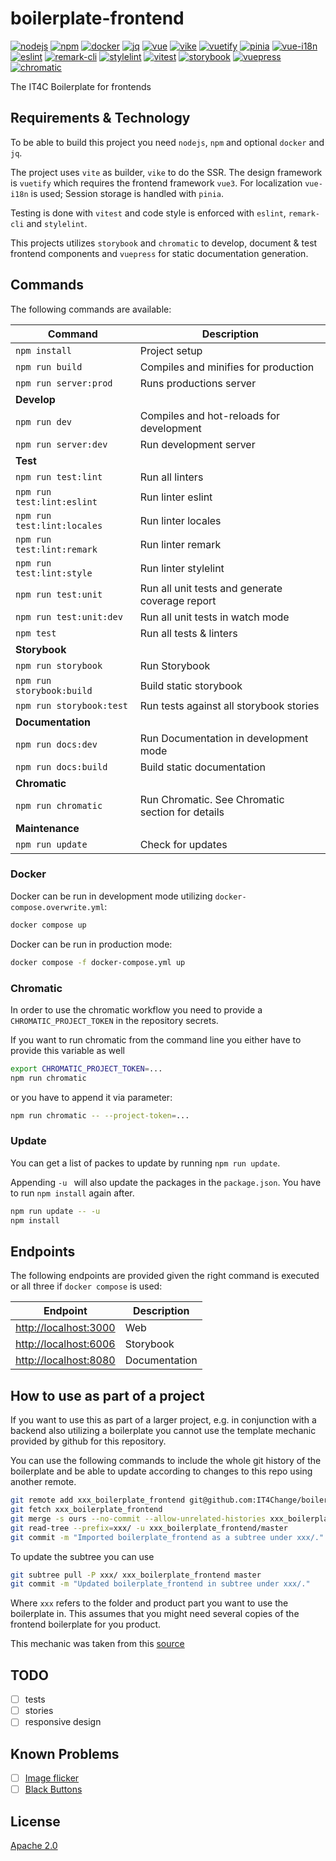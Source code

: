 # boilerplate-frontend
[![nodejs][badge-nodejs-img]][badge-nodejs-href]
[![npm][badge-npm-img]][badge-npm-href]
[![docker][badge-docker-img]][badge-docker-href]
[![jq][badge-jq-img]][badge-jq-href]
[![vue][badge-vue-img]][badge-vue-href]
[![vike][badge-vike-img]][badge-vike-href]
[![vuetify][badge-vuetify-img]][badge-vuetify-href]
[![pinia][badge-pinia-img]][badge-pinia-href]
[![vue-i18n][badge-vue-i18n-img]][badge-vue-i18n-href]
[![eslint][badge-eslint-img]][badge-eslint-href]
[![remark-cli][badge-remark-cli-img]][badge-remark-cli-href]
[![stylelint][badge-stylelint-img]][badge-stylelint-href]
[![vitest][badge-vitest-img]][badge-vitest-href]
[![storybook][badge-storybook-img]][badge-storybook-href]
[![vuepress][badge-vuepress-img]][badge-vuepress-href]
[![chromatic][badge-chromatic-img]][badge-chromatic-href]

The IT4C Boilerplate for frontends

## Requirements & Technology

To be able to build this project you need `nodejs`, `npm` and optional `docker` and `jq`.

The project uses `vite` as builder, `vike` to do the SSR. The design framework is `vuetify` which requires the frontend framework `vue3`. For localization `vue-i18n` is used; Session storage is handled with `pinia`.

Testing is done with `vitest` and code style is enforced with `eslint`, `remark-cli` and `stylelint`.

This projects utilizes `storybook` and `chromatic` to develop, document & test frontend components and `vuepress` for static documentation generation.

## Commands

The following commands are available:

| Command                     | Description                                      |
|-----------------------------|--------------------------------------------------|
| `npm install`               | Project setup                                    |
| `npm run build`             | Compiles and minifies for production             |
| `npm run server:prod`       | Runs productions server                          |
| **Develop**                 |                                                  |
| `npm run dev`               | Compiles and hot-reloads for development         |
| `npm run server:dev`        | Run development server                           |
| **Test**                    |                                                  |
| `npm run test:lint`         | Run all linters                                  |
| `npm run test:lint:eslint`  | Run linter eslint                                |
| `npm run test:lint:locales` | Run linter locales                               |
| `npm run test:lint:remark`  | Run linter remark                                |
| `npm run test:lint:style`   | Run linter stylelint                             |
| `npm run test:unit`         | Run all unit tests and generate coverage report  |
| `npm run test:unit:dev`     | Run all unit tests in watch mode                 |
| `npm test`                  | Run all tests & linters                          |
| **Storybook**               |                                                  |
| `npm run storybook`         | Run Storybook                                    |
| `npm run storybook:build`   | Build static storybook                           |
| `npm run storybook:test`    | Run tests against all storybook stories          |
| **Documentation**           |                                                  |
| `npm run docs:dev`          | Run Documentation in development mode            |
| `npm run docs:build`        | Build static documentation                       |
| **Chromatic**               |                                                  |
| `npm run chromatic`         | Run Chromatic. See Chromatic section for details |
| **Maintenance**             |                                                  |
| `npm run update`            | Check for updates                                |

### Docker

Docker can be run in development mode utilizing `docker-compose.overwrite.yml`:
```bash
docker compose up
```

Docker can be run in production mode:
```bash
docker compose -f docker-compose.yml up
```

### Chromatic

In order to use the chromatic workflow you need to provide a `CHROMATIC_PROJECT_TOKEN` in the repository secrets.

If you want to run chromatic from the command line you either have to provide this variable as well
```bash
export CHROMATIC_PROJECT_TOKEN=...
npm run chromatic
```
or you have to append it via parameter:
```bash
npm run chromatic -- --project-token=...
```

### Update

You can get a list of packes to update by running `npm run update`.

Appending `-u ` will also update the packages in the `package.json`. You have to run `npm install` again after.

```bash
npm run update -- -u
npm install
```

## Endpoints

The following endpoints are provided given the right command is executed or all three if `docker compose` is used:

| Endpoint                                       | Description   |
|------------------------------------------------|---------------|
| [http://localhost:3000](http://localhost:3000) | Web           |
| [http://localhost:6006](http://localhost:6006) | Storybook     |
| [http://localhost:8080](http://localhost:8080) | Documentation |

## How to use as part of a project

If you want to use this as part of a larger project, e.g. in conjunction with a backend also utilizing a boilerplate you cannot use the template mechanic provided by github for this repository.

You can use the following commands to include the whole git history of the boilerplate and be able to update according to changes to this repo using another remote.

```bash
git remote add xxx_boilerplate_frontend git@github.com:IT4Change/boilerplate-frontend.git
git fetch xxx_boilerplate_frontend
git merge -s ours --no-commit --allow-unrelated-histories xxx_boilerplate_frontend/master
git read-tree --prefix=xxx/ -u xxx_boilerplate_frontend/master
git commit -m "Imported boilerplate_frontend as a subtree under xxx/."
```

To update the subtree you can use

```bash
git subtree pull -P xxx/ xxx_boilerplate_frontend master
git commit -m "Updated boilerplate_frontend in subtree under xxx/."
```

Where `xxx` refers to the folder and product part you want to use the boilerplate in. This assumes that you might need several copies of the frontend boilerplate for you product.

This mechanic was taken from this [source](https://stackoverflow.com/questions/1683531/how-to-import-existing-git-repository-into-another/8396318#8396318)

## TODO

- [ ] tests
- [ ] stories
- [ ] responsive design

## Known Problems

- [ ] [Image flicker](https://github.com/vuetifyjs/vuetify/issues/18772)
- [ ] [Black Buttons](https://github.com/vuetifyjs/vuetify/issues/18773)

## License

[Apache 2.0](./LICENSE)

<!-- Badges -->
[badge-nodejs-img]: https://img.shields.io/badge/nodejs-%3E%3D20.5.0-blue
[badge-nodejs-href]:  https://nodejs.org/

[badge-npm-img]: https://img.shields.io/badge/npm-latest-blue
[badge-npm-href]: https://www.npmjs.com/package/npm

[badge-docker-img]: https://img.shields.io/badge/docker-latest-blue
[badge-docker-href]: https://www.docker.com/

[badge-jq-img]: https://img.shields.io/badge/jq-latest-blue
[badge-jq-href]: https://jqlang.github.io/jq/

[badge-vue-img]: https://img.shields.io/badge/dynamic/json?url=https%3A%2F%2Fraw.githubusercontent.com%2Fdreammall-earth%2Fdreammall.earth%2Fmaster%2Fpresenter%2Fpackage.json&query=dependencies.vue&label=vue&color=green
[badge-vue-href]: https://vuejs.org/

[badge-vike-img]: https://img.shields.io/badge/dynamic/json?url=https%3A%2F%2Fraw.githubusercontent.com%2Fdreammall-earth%2Fdreammall.earth%2Fmaster%2Fpresenter%2Fpackage.json&query=dependencies.vike&label=vike&color=green
[badge-vike-href]: https://vike.dev/

[badge-vuetify-img]: https://img.shields.io/badge/dynamic/json?url=https%3A%2F%2Fraw.githubusercontent.com%2Fdreammall-earth%2Fdreammall.earth%2Fmaster%2Fpresenter%2Fpackage.json&query=dependencies.vuetify&label=vuetify&color=green
[badge-vuetify-href]: https://vuetifyjs.com/

[badge-pinia-img]: https://img.shields.io/badge/dynamic/json?url=https%3A%2F%2Fraw.githubusercontent.com%2Fdreammall-earth%2Fdreammall.earth%2Fmaster%2Fpresenter%2Fpackage.json&query=dependencies.pinia&label=pinia&color=green
[badge-pinia-href]: https://pinia.vuejs.org/

[badge-vue-i18n-img]: https://img.shields.io/badge/dynamic/json?url=https%3A%2F%2Fraw.githubusercontent.com%2Fdreammall-earth%2Fdreammall.earth%2Fmaster%2Fpresenter%2Fpackage.json&query=dependencies%5B%27vue-i18n%27%5D&label=vue-i18n&color=green
[badge-vue-i18n-href]: https://vue-i18n.intlify.dev/

[badge-eslint-img]: https://img.shields.io/badge/dynamic/json?url=https%3A%2F%2Fraw.githubusercontent.com%2Fdreammall-earth%2Fdreammall.earth%2Fmaster%2Fpresenter%2Fpackage.json&query=devDependencies.eslint&label=eslint&color=yellow
[badge-eslint-href]: https://eslint.org/

[badge-remark-cli-img]: https://img.shields.io/badge/dynamic/json?url=https%3A%2F%2Fraw.githubusercontent.com%2Fdreammall-earth%2Fdreammall.earth%2Fmaster%2Fpresenter%2Fpackage.json&query=devDependencies%5B%27remark-cli%27%5D&label=remark-cli&color=yellow
[badge-remark-cli-href]: https://remark.js.org/

[badge-stylelint-img]: https://img.shields.io/badge/dynamic/json?url=https%3A%2F%2Fraw.githubusercontent.com%2Fdreammall-earth%2Fdreammall.earth%2Fmaster%2Fpresenter%2Fpackage.json&query=devDependencies.stylelint&label=stylelint&color=yellow
[badge-stylelint-href]: https://stylelint.io/

[badge-vitest-img]: https://img.shields.io/badge/dynamic/json?url=https%3A%2F%2Fraw.githubusercontent.com%2Fdreammall-earth%2Fdreammall.earth%2Fmaster%2Fpresenter%2Fpackage.json&query=devDependencies.vitest&label=vitest&color=yellow
[badge-vitest-href]: https://vitest.dev/

[badge-storybook-img]: https://img.shields.io/badge/dynamic/json?url=https%3A%2F%2Fraw.githubusercontent.com%2Fdreammall-earth%2Fdreammall.earth%2Fmaster%2Fpresenter%2Fpackage.json&query=devDependencies.storybook&label=storybook&color=orange
[badge-storybook-href]: https://storybook.js.org/

[badge-vuepress-img]: https://img.shields.io/badge/dynamic/json?url=https%3A%2F%2Fraw.githubusercontent.com%2Fdreammall-earth%2Fdreammall.earth%2Fmaster%2Fpresenter%2Fpackage.json&query=devDependencies.vuepress&label=vuepress&color=orange
[badge-vuepress-href]: https://vuepress.vuejs.org/

[badge-chromatic-img]: https://img.shields.io/badge/dynamic/json?url=https%3A%2F%2Fraw.githubusercontent.com%2Fdreammall-earth%2Fdreammall.earth%2Fmaster%2Fpresenter%2Fpackage.json&query=devDependencies.chromatic&label=chromatic&color=orange
[badge-chromatic-href]: https://www.chromatic.com/
